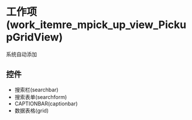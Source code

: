 # 工作项(work_itemre_mpick_up_view_PickupGridView)  <!-- {docsify-ignore-all} -->

系统自动添加




## 控件
  * 搜索栏(searchbar)
  * 搜索表单(searchform)
  * CAPTIONBAR(captionbar)
  * 数据表格(grid)


<script>
 const { createApp } = Vue
  createApp({
    data() {
      return {
        message: '!'
      }
    }
  }).use(ElementPlus).mount('#app')
</script>